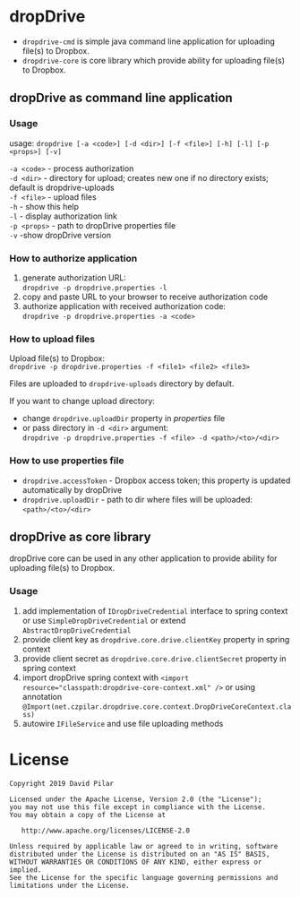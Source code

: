 dropDrive
=========

- `dropdrive-cmd` is simple java command line application for uploading file(s) to Dropbox.
- `dropdrive-core` is core library which provide ability for uploading file(s) to Dropbox.

dropDrive as command line application
-------------------------------------

### Usage
usage: `dropdrive [-a <code>] [-d <dir>] [-f <file>] [-h] [-l] [-p <props>] [-v]`

 `-a <code>` - process authorization<br/>
 `-d <dir>` - directory for upload; creates new one if no directory exists; default is dropdrive-uploads<br/>
 `-f <file>` - upload files<br/>
 `-h` - show this help<br/>
 `-l` - display authorization link<br/>
 `-p <props>` - path to dropDrive properties file<br/>
 `-v` -show dropDrive version

### How to authorize application
1. generate authorization URL:<br/>
   `dropdrive -p dropdrive.properties -l`
2. copy and paste URL to your browser to receive authorization code
3. authorize application with received authorization code:<br/>
   `dropdrive -p dropdrive.properties -a <code>`

### How to upload files
Upload file(s) to Dropbox:<br/>
   `dropdrive -p dropdrive.properties -f <file1> <file2> <file3>`

Files are uploaded to `dropdrive-uploads` directory by default.

If you want to change upload directory:

- change `dropdrive.uploadDir` property in _properties_ file
- or pass directory in `-d <dir>` argument:<br/>
   `dropdrive -p dropdrive.properties -f <file> -d <path>/<to>/<dir>`

### How to use properties file
- `dropdrive.accessToken` - Dropbox access token; this property is updated automatically by dropDrive
- `dropdrive.uploadDir` - path to dir where files will be uploaded: `<path>/<to>/<dir>`

dropDrive as core library
-------------------------
dropDrive core can be used in any other application to provide ability for uploading file(s) to Dropbox.

### Usage
1. add implementation of `IDropDriveCredential` interface to spring context
   or use `SimpleDropDriveCredential` or extend `AbstractDropDriveCredential`
2. provide client key as `dropdrive.core.drive.clientKey` property in spring context
3. provide client secret as `dropdrive.core.drive.clientSecret` property in spring context
4. import dropDrive spring context with `<import resource="classpath:dropdrive-core-context.xml" />` or using annotation `@Import(net.czpilar.dropdrive.core.context.DropDriveCoreContext.class)`
5. autowire `IFileService` and use file uploading methods

License
=======

    Copyright 2019 David Pilar

    Licensed under the Apache License, Version 2.0 (the "License");
    you may not use this file except in compliance with the License.
    You may obtain a copy of the License at

       http://www.apache.org/licenses/LICENSE-2.0

    Unless required by applicable law or agreed to in writing, software
    distributed under the License is distributed on an "AS IS" BASIS,
    WITHOUT WARRANTIES OR CONDITIONS OF ANY KIND, either express or implied.
    See the License for the specific language governing permissions and
    limitations under the License.
